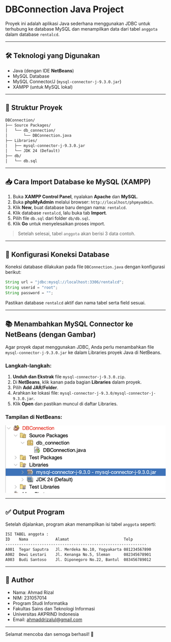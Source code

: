 # DBConnection Java Project

Proyek ini adalah aplikasi Java sederhana menggunakan JDBC untuk terhubung ke database MySQL dan menampilkan data dari tabel `anggota` dalam database `rentalcd`.

---

## 🛠️ Teknologi yang Digunakan

* Java (dengan IDE **NetBeans**)
* MySQL Database
* MySQL Connector/J (`mysql-connector-j-9.3.0.jar`)
* XAMPP (untuk MySQL lokal)

---

## 📂 Struktur Proyek

```
DBConnection/
├── Source Packages/
│   └── db_connection/
│       └── DBConnection.java
├── Libraries/
│   ├── mysql-connector-j-9.3.0.jar
│   └── JDK 24 (Default)
├── db/
│   └── db.sql
```

---

## 📥 Cara Import Database ke MySQL (XAMPP)

1. Buka **XAMPP Control Panel**, nyalakan **Apache** dan **MySQL**.
2. Buka **phpMyAdmin** melalui browser: `http://localhost/phpmyadmin`.
3. Klik **New**, buat database baru dengan nama: `rentalcd`.
4. Klik database `rentalcd`, lalu buka tab **Import**.
5. Pilih file `db.sql` dari folder `db/db.sql`.
6. Klik **Go** untuk menyelesaikan proses import.

> Setelah selesai, tabel `anggota` akan berisi 3 data contoh.

---

## 🔗 Konfigurasi Koneksi Database

Koneksi database dilakukan pada file `DBConnection.java` dengan konfigurasi berikut:

```java
String url = "jdbc:mysql://localhost:3306/rentalcd";
String userid = "root";
String password = "";
```

Pastikan database `rentalcd` aktif dan nama tabel serta field sesuai.

---

## 📚 Menambahkan MySQL Connector ke NetBeans (dengan Gambar)

Agar proyek dapat menggunakan JDBC, Anda perlu menambahkan file `mysql-connector-j-9.3.0.jar` ke dalam Libraries proyek Java di NetBeans.

### Langkah-langkah:

1. **Unduh dan Ekstrak** file `mysql-connector-j-9.3.0.zip`.
2. Di **NetBeans**, klik kanan pada bagian **Libraries** dalam proyek.
3. Pilih **Add JAR/Folder**.
4. Arahkan ke lokasi file: `mysql-connector-j-9.3.0/mysql-connector-j-9.3.0.jar`.
5. Klik **Open** dan pastikan muncul di daftar Libraries.

### Tampilan di NetBeans:

![Struktur NetBeans](img/folder-structure.png)

---

## ✅ Output Program

Setelah dijalankan, program akan menampilkan isi tabel `anggota` seperti:

```
ISI TABEL anggota :
ID    Nama            Alamat                        Telp
--------------------------------------------------------------
A001  Tegar Saputra   Jl. Merdeka No.10, Yogyakarta 081234567890
A002  Dewi Lestari    Jl. Kenanga No.5, Sleman      082345678901
A003  Budi Santoso    Jl. Diponegoro No.22, Bantul  083456789012
```

---

## 👤 Author

* Nama: Ahmad Rizal
* NIM: 231057014
* Program Studi Informatika
* Fakultas Sains dan Teknologi Informasi
* Universitas AKPRIND Indonesia
* Email: ahmaddrizalul@gmail.com

---

Selamat mencoba dan semoga berhasil! 🚀
